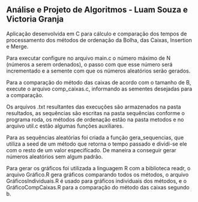 Análise e Projeto de Algoritmos - Luam Souza e Victoria Granja
--
Aplicação desenvolvida em C para cálculo e comparação dos tempos de processamento dos métodos de ordenação da Bolha, das Caixas, Insertion e Merge.

Para executar configure no arquivo main.c o número máximo de N (números a serem ordenados), o passo com que esse número será incrementado e a semente com que os números aleatórios serão gerados.

Para a comparação do método das caixas de acordo com o tamanho de B, execute o arquivo comp_caixas.c, informando as sementes desejadas para a comparação.

Os arquivos .txt resultantes das execuções são armazenados na pasta resultados, as sequências são escritas na pasta sequências conforme o programa roda, os métodos de ordenação estão na pasta metodos e no arquivo util.c estão algumas funções auxiliares.

Para as sequências aleatórias foi criada a função gera_sequencias, que utiliza a seed de um método que retorna o tempo passado e dividi-se ele com o resto de um valor especifícado. De maneira a conseguir gerar números aleatórios sem algum padrão.

Para gerar os gráficos foi utilizada a linguagem R com a biblioteca readr, o arquivo Gráfico.R gera gráficos comparando todos os métodos, o arquivo GráficosIndividuais.R é usado para gráficos individuais dos métodos, e o GráficoCompCaixas.R para a comparação do método das caixas segundo b.
